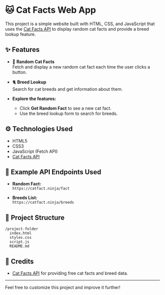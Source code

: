 # 🐱 Cat Facts Web App

This project is a simple website built with HTML, CSS, and JavaScript that uses the [Cat Facts API](https://catfact.ninja/) to display random cat facts and provide a breed lookup feature.

## ✨ Features

- 🎲 **Random Cat Facts**  
  Fetch and display a new random cat fact each time the user clicks a button.

- 🐈 **Breed Lookup**  
  Search for cat breeds and get information about them.



- **Explore the features:**
   - Click **Get Random Fact** to see a new cat fact.
   - Use the breed lookup form to search for breeds.

## ⚙️ Technologies Used

- HTML5
- CSS3
- JavaScript (Fetch API)
- [Cat Facts API](https://catfact.ninja/)

## 📝 Example API Endpoints Used

- **Random Fact:**  
  `https://catfact.ninja/fact`

- **Breeds List:**  
  `https://catfact.ninja/breeds`

## 📂 Project Structure

```
/project-folder
  index.html
  styles.css
  script.js
  README.md
```

## 🙌 Credits

- [Cat Facts API](https://catfact.ninja/) for providing free cat facts and breed data.

---

Feel free to customize this project and improve it further!
